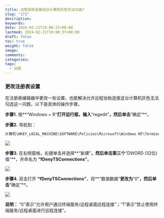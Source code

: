 ```yaml
---
title: 远程协助连接这台计算机灰色无法勾选?
slug: "171"
description: 
keywords: 
date: 2024-02-21T19:00:37+08:00
lastmod: 2024-02-21T19:00:37+08:00
draft: false
toc: true
weight: false
image: 
comments: 
categories: 
tags:
  - 远程
---
```


### 更改注册表设置

在注册表编辑器中更改一些设置，也能解决允许远程协助连接这台计算机灰色无法勾选这一问题，以下是具体的操作步骤。

**步骤1.** 按**“Windows + R”**打开运行框，输入**“regedit”**，然后单击**“确定”**。

**步骤2.** 导航到：

```bash
计算机\HKEY_LOCAL_MACHINE\SOFTWARE\Policies\Microsoft\Windows NT\Terminal Services
```

![](http://imgs.leshans.eu.org/2024/02/f15959979ce6455d2da71f081c820577.webp)


**步骤3.** 在右侧窗格，右键单击并选择**“新建”**，然后单击第三个**“DWORD (32位)值”**，并命名为 **“fDenyTSConnections”**。

![](http://imgs.leshans.eu.org/2024/02/fce506a3aac3f03fff4dee4990bd536e.webp)


**步骤4.** 双击打开 **“fDenyTSConnections”**，将**“数值数据”**更改为**“0”**，然后单击**“确定”**。

![](http://imgs.leshans.eu.org/2024/02/099081f7ca8382316f67b7a926766443.webp)

**说明：** “0”表示“允许用户通过终端服务/远程桌面远程连接”；“1”表示“禁止使用终端服务/远程桌面进行远程连接”。



